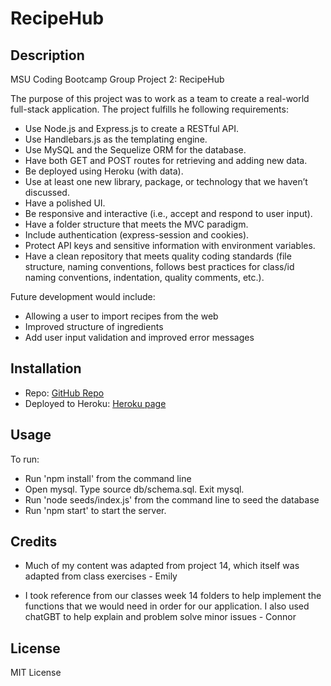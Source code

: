 # RecipeHub

## Description

MSU Coding Bootcamp Group Project 2: RecipeHub

The purpose of this project was to work as a team to create a real-world full-stack application. The project fulfills he following requirements:

- Use Node.js and Express.js to create a RESTful API.
- Use Handlebars.js as the templating engine.
- Use MySQL and the Sequelize ORM for the database.
- Have both GET and POST routes for retrieving and adding new data.
- Be deployed using Heroku (with data).
- Use at least one new library, package, or technology that we haven’t discussed.
- Have a polished UI.
- Be responsive and interactive (i.e., accept and respond to user input).
- Have a folder structure that meets the MVC paradigm.
- Include authentication (express-session and cookies).
- Protect API keys and sensitive information with environment variables.
- Have a clean repository that meets quality coding standards (file structure, naming conventions, follows best practices for class/id naming conventions, indentation, quality comments, etc.).

Future development would include:

- Allowing a user to import recipes from the web
- Improved structure of ingredients
- Add user input validation and improved error messages

## Installation

- Repo: [GitHub Repo](https://github.com/ECiarabellini/RecipeHub/)
- Deployed to Heroku: [Heroku page]()

## Usage

To run:

- Run 'npm install' from the command line
- Open mysql. Type source db/schema.sql. Exit mysql.
- Run 'node seeds/index.js' from the command line to seed the database
- Run 'npm start' to start the server.

## Credits

- Much of my content was adapted from project 14, which itself was adapted from class exercises - Emily

- I took reference from our classes week 14 folders to help implement the functions that we would need in order for our application. I also used chatGBT to help explain and problem solve minor issues - Connor





## License

MIT License
